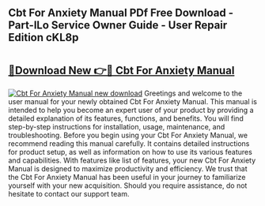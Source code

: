 ## Cbt For Anxiety Manual PDf Free Download - Part-lLo Service Owner Guide - User Repair Edition cKL8p

# <h2><a href="http://bc40604.oget.top/?id=Cbt+For+Anxiety+Manual">🔗Download New 👉🔴 Cbt For Anxiety Manual</a></h2>

[![Cbt For Anxiety Manual new download](https://i.imgur.com/5g1atiW.png)](http://bc40604.oget.top/?id=Cbt+For+Anxiety+Manual)
Greetings and welcome to the user manual for your newly obtained Cbt For Anxiety Manual. This manual is intended to help you become an expert user of your product by providing a detailed explanation of its features, functions, and benefits. You will find step-by-step instructions for installation, usage, maintenance, and troubleshooting. Before you begin using your Cbt For Anxiety Manual, we recommend reading this manual carefully. It contains detailed instructions for product setup, as well as information on how to use its various features and capabilities. With features like list of features, your new Cbt For Anxiety Manual is designed to maximize productivity and efficiency. We trust that the Cbt For Anxiety Manual has been useful in your journey to familiarize yourself with your new acquisition. Should you require assistance, do not hesitate to contact our support team.
